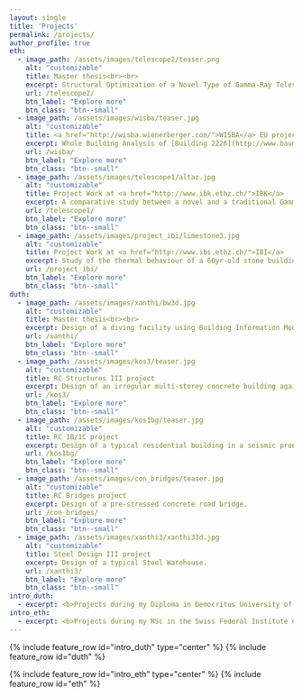 ```yaml
---
layout: single
title: 'Projects'
permalink: /projects/
author_profile: true
eth:
  - image_path: /assets/images/telescope2/teaser.png
    alt: "customizable"
    title: Master thesis<br><br>
    excerpt: Structural Optimization of a Novel Type of Gamma-Ray Telescope.
    url: /telescope2/
    btn_label: "Explore more"
    btn_class: "btn--small"
  - image_path: /assets/images/wisba/teaser.jpg
    alt: "customizable"
    title: <a href="http://wisba.wienerberger.com/">WISBA</a> EU project
    excerpt: Whole Building Analysis of [Building 2226](http://www.baumschlager-eberle.com/en/projects/project-details/project/buerogebaeude.html) from a "Climate Change"  energy scenario point of view.
    url: /wisba/
    btn_label: "Explore more"
    btn_class: "btn--small"
  - image_path: /assets/images/telescope1/altaz.jpg
    alt: "customizable"
    title: Project Work at <a href="http://www.ibk.ethz.ch/">IBK</a>
    excerpt: A comparative study between a novel and a traditional Gamma-Ray telescope structure.
    url: /telescope1/
    btn_label: "Explore more"
    btn_class: "btn--small"
  - image_path: /assets/images/project_ibi/limestone3.jpg
    alt: "customizable"
    title: Project Work at <a href="http://www.ibi.ethz.ch/">IBI</a>
    excerpt: Study of the thermal behaviour of a 60yr-old stone building using BIM.
    url: /project_ibi/
    btn_label: "Explore more"
    btn_class: "btn--small"
duth:
  - image_path: /assets/images/xanthi/bw3d.jpg
    alt: "customizable"
    title: Master thesis<br><br>
    excerpt: Design of a diving facility using Building Information Modelling (BIM).
    url: /xanthi/
    btn_label: "Explore more"
    btn_class: "btn--small"
  - image_path: /assets/images/kos3/teaser.jpg
    alt: "customizable"
    title: RC Structures III project
    excerpt: Design of an irregular multi-storey concrete building against earthquake loads.
    url: /kos3/
    btn_label: "Explore more"
    btn_class: "btn--small"  
  - image_path: /assets/images/kos1bg/teaser.jpg
    alt: "customizable"
    title: RC 1B/1C project
    excerpt: Design of a typical residential building in a seismic prone area.
    url: /kos1bg/
    btn_label: "Explore more"
    btn_class: "btn--small"
  - image_path: /assets/images/con_bridges/teaser.jpg
    alt: "customizable"
    title: RC Bridges project
    excerpt: Design of a pre-stressed concrete road bridge.
    url: /con_bridges/
    btn_label: "Explore more"
    btn_class: "btn--small"
  - image_path: /assets/images/xanthi3/xanthi33d.jpg
    alt: "customizable"
    title: Steel Design III project
    excerpt: Design of a typical Steel Warehouse.
    url: /xanthi3/
    btn_label: "Explore more"
    btn_class: "btn--small"
intro_duth:
  - excerpt: <b>Projects during my Diploma in Democritus University of Thrace
intro_eth:
  - excerpt: <b>Projects during my MSc in the Swiss Federal Institute of Technology
---
```


{% include feature_row id="intro_duth" type="center" %}
{% include feature_row id="duth" %}

{% include feature_row id="intro_eth" type="center" %}
{% include feature_row id="eth" %}
